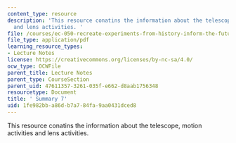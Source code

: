 ```yaml
---
content_type: resource
description: 'This resource conatins the information about the telescope, motion activities
  and lens activities. '
file: /courses/ec-050-recreate-experiments-from-history-inform-the-future-from-the-past-galileo-january-iap-2010/1fe982bba86db7a784fa9aa0431dced8_MITEC_050IAP10_sum07.pdf
file_type: application/pdf
learning_resource_types:
- Lecture Notes
license: https://creativecommons.org/licenses/by-nc-sa/4.0/
ocw_type: OCWFile
parent_title: Lecture Notes
parent_type: CourseSection
parent_uid: 47611357-3261-035f-e662-d8aab1756348
resourcetype: Document
title: ' Summary 7'
uid: 1fe982bb-a86d-b7a7-84fa-9aa0431dced8
---
```

This resource conatins the information about the telescope, motion activities and lens activities. 